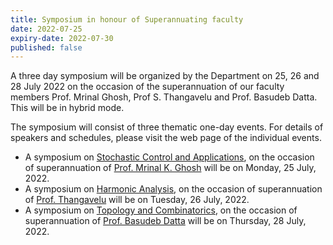 ```yaml
---
title: Symposium in honour of Superannuating faculty
date: 2022-07-25
expiry-date: 2022-07-30
published: false
---
```


A three day symposium will be organized by the Department on 25, 26 and 28 July 2022 on the occasion of the superannuation of our faculty members Prof. Mrinal Ghosh, Prof S. Thangavelu and Prof. Basudeb Datta. This will be in hybrid mode.

The symposium will consist of three thematic one-day events. For details of speakers and schedules, please visit the web page of the individual events.

* A symposium on [Stochastic Control and Applications](../mkgfest/), on the occasion of superannuation of [Prof. Mrinal K. Ghosh](http://math.iisc.ac.in/~mkg/) will be on Monday, 25 July, 2022.
* A symposium on [Harmonic Analysis](../thangavelufest/), on the occasion of superannuation of [Prof. Thangavelu](http://math.iisc.ac.in/~veluma/) will be on Tuesday, 26 July, 2022.
* A symposium on [Topology and Combinatorics](../dattafest/), on the occasion of superannuation of [Prof. Basudeb Datta](http://math.iisc.ac.in/~dattab/) will be on Thursday, 28 July, 2022.